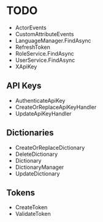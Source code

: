 # TODO

- ActorEvents
- CustomAttributeEvents
- LanguageManager.FindAsync
- RefreshToken
- RoleService.FindAsync
- UserService.FindAsync
- XApiKey

## API Keys

- AuthenticateApiKey
- CreateOrReplaceApiKeyHandler
- UpdateApiKeyHandler

## Dictionaries

- CreateOrReplaceDictionary
- DeleteDictionary
- Dictionary
- DictionaryManager
- UpdateDictionary

## Tokens

- CreateToken
- ValidateToken
